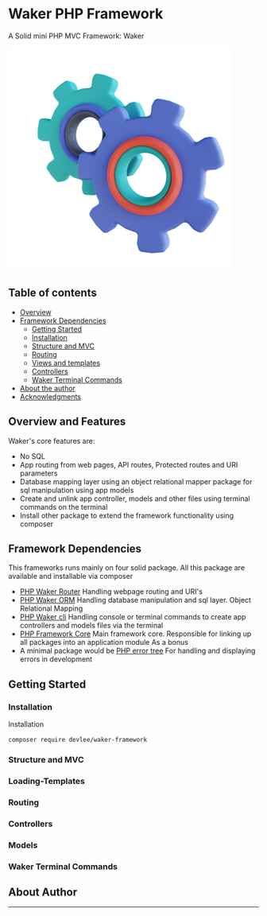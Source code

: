 # Waker PHP Framework

A Solid mini PHP MVC Framework: Waker

![waker for php](./public/static/images/waker-gear.png)

## Table of contents

- [Overview](#Overview-and-Features)
  <!-- - [Screenshot](#screenshot) -->
  <!-- - [Links](#links) -->
- [Framework Dependencies](#Framework-Dependencies)
  - [Getting Started](#Getting-Started)
  - [Installation](#Installation)
  - [Structure and MVC](#Structure-and-MVC)
  - [Routing](#Routing)
  - [Views and templates](#Loading-Templates)
  - [Controllers](#Controllers)
  - [Waker Terminal Commands](#Waker-Terminal-Commands)
- [About the author](#About-Author)
- [Acknowledgments](#acknowledgments)

## Overview and Features

Waker's core features are:

- No SQL
- App routing from web pages, API routes, Protected routes and URI parameters
- Database mapping layer using an object relational mapper package for sql manipulation using app models
- Create and unlink app controller, models and other files using terminal commands on the terminal
- Install other package to extend the framework functionality using composer

## Framework Dependencies

This frameworks runs mainly on four solid package. All this package are available and installable via composer

- [PHP Waker Router](https://github.com/ankain-lesly/php-waker-router) Handling webpage routing and URI's
- [PHP Waker ORM](https://github.com/ankain-lesly/php-waker-orm) Handling database manipulation and sql layer. Object Relational Mapping
- [PHP Waker cli](https://github.com/ankain-lesly/php-waker-cli) Handling console or terminal commands to create app controllers and models files via the terminal
- [PHP Framework Core](https://github.com/ankain-lesly/php-framework-core) Main framework core. Responsible for linking up all packages into an application module
  As a bonus
- A minimal package would be [PHP error tree](https://github.com/ankain-lesly/php-error-tree) For handling and displaying errors in development

## Getting Started

### Installation

Installation

```shell
composer require devlee/waker-framework
```

### Structure and MVC

### Loading-Templates

### Routing

### Controllers

### Models

### Waker Terminal Commands

## About Author

---
